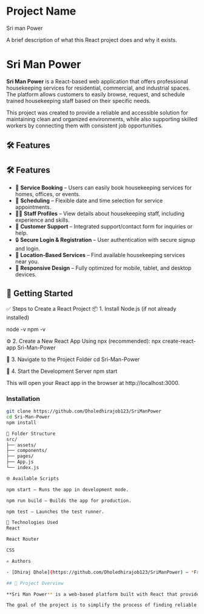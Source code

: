 # Project Name
Sri man Power

A brief description of what this React project does and why it exists.

# Sri Man Power

**Sri Man Power** is a React-based web application that offers professional housekeeping services for residential, commercial, and industrial spaces. The platform allows customers to easily browse, request, and schedule trained housekeeping staff based on their specific needs.

This project was created to provide a reliable and accessible solution for maintaining clean and organized environments, while also supporting skilled workers by connecting them with consistent job opportunities.



## 🛠️ Features

## 🛠️ Features

- 🧹 **Service Booking** – Users can easily book housekeeping services for homes, offices, or events.
- 📅 **Scheduling** – Flexible date and time selection for service appointments.
- 👩‍💼 **Staff Profiles** – View details about housekeeping staff, including experience and skills.
- 💬 **Customer Support** – Integrated support/contact form for inquiries or help.
- 🔒 **Secure Login & Registration** – User authentication with secure signup and login.
- 📍 **Location-Based Services** – Find available housekeeping services near you.
- 📱 **Responsive Design** – Fully optimized for mobile, tablet, and desktop devices.


## 🚀 Getting Started


✅ Steps to Create a React Project
📦 1. Install Node.js (if not already installed)

node -v
npm -v

⚙️ 2. Create a New React App
Using npx (recommended):
npx create-react-app Sri-Man-Power

📂 3. Navigate to the Project Folder
cd Sri-Man-Power

🚀 4. Start the Development Server
npm start

This will open your React app in the browser at http://localhost:3000.

### Installation

```bash
git clone https://github.com/Dholedhirajob123/SriManPower
cd Sri-Man-Power
npm install

🧱 Folder Structure
src/
├── assets/
├── components/
├── pages/
├── App.js
└── index.js

🌐 Available Scripts

npm start — Runs the app in development mode.

npm run build — Builds the app for production.

npm test — Launches the test runner.

🧪 Technologies Used
React

React Router

CSS

✍️ Authors

- [Dhiraj Dhole](https://github.com/Dholedhirajob123/SriManPower) – *Frontend Developer & Project Creator*

## 📖 Project Overview

**Sri Man Power** is a web-based platform built with React that provides on-demand housekeeping services for homes, offices, and commercial spaces. The application connects clients with trained housekeeping professionals and allows them to book, schedule, and manage services with ease.

The goal of the project is to simplify the process of finding reliable housekeeping staff while providing job opportunities to skilled workers. It features a user-friendly interface, multilingual support, and location-based service discovery.
